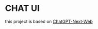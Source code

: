 # CHAT UI

this project is based on [ChatGPT-Next-Web](https://github.com/Yidadaa/ChatGPT-Next-Web)

